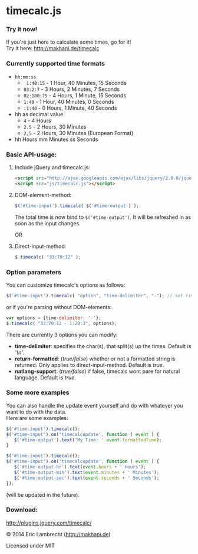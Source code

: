 timecalc.js
===========

### Try it now!
If you're just here to calculate some times, go for it!  
Try it here: http://makhani.de/timecalc

### Currently supported time formats
* `hh:mm:ss`
    * ` 1:40:15` - 1 Hour, 40 Minutes, 15 Seconds
    * `03:2:7`  - 3 Hours, 2 Minutes, 7 Seconds
    * `02:180:75` - 4 Hours, 1 Minute, 15 Seconds
    * `1:40` - 1 Hour, 40 Minutes, 0 Seconds
    * `:1:40` - 0 Hours, 1 Minute, 40 Seconds
* hh as decimal value
    * `4` - 4 Hours
    * `2.5` - 2 Hours, 30 Minutes
    * `2,5` - 2 Hours, 30 Minutes (European Format)
* hh Hours mm Minutes ss Seconds

### Basic API-usage:  
1. Include jQuery and timecalc.js:
    ```html
    <script src="http://ajax.googleapis.com/ajax/libs/jquery/2.0.0/jquery.min.js"></script>
    <script src="js/timecalc.js"></script>
    ```

2. DOM-element-method:
    ```javascript
    $('#time-input').timecalc( $('#time-output') );
    ```    
    The total time is now bind to `$('#time-output')`. It will be refreshed in as soon as the input changes.
    
    OR
    
3. Direct-input-method:
    ```javascript
    $.timecalc( "33:70:12" );
    ```  
    
### Option parameters

You can customize timecalc's options as follows:
```javascript
$('#time-input').timecalc( "option", "time-delimiter", "-"); // set time-delimiter to '-'.
```  

or if you're parsing without DOM-elements:
```javascript
var options = {time-delimiter: '-'};
$.timecalc( "33:70:12 - 1:20:3", options);
```  

There are currently 3 options you can modify:
* **time-delimiter**: specifies the char(s), that split(s) up the times. Default is _'\n'_.
* **return-formatted**: (_true/false_) whether or not a formatted string is returned. Only applies to direct-input-method. Default is _true_.
* **natlang-support**: (_true/false_) if false, timecalc wont pare for natural language. Default is _true_.
	
### Some more examples

You can also handle the update event yourself and do with whatever you want to do with the data.  
Here are some examples: 

```javascript
$('#time-input').timecalc();
$('#time-input').on('timecalcupdate', function ( event ) {
   $('#time-output').text('My Time: ' event.formattedTime);
}
```

```javascript
$('#time-input').timecalc();
$('#time-input').on('timecalcupdate', function ( event ) {
   $('#time-output-hr').text(event.hours + ' Hours');
   $('#time-output-min').text(event.minutes + ' Minutes');
   $('#time-output-sec').text(event.seconds + ' Seconds');
});
```

(will be updated in the future).

### Download:  
http://plugins.jquery.com/timecalc/


© 2014 Eric Lambrecht (http://makhani.de)

Licensed under MIT

